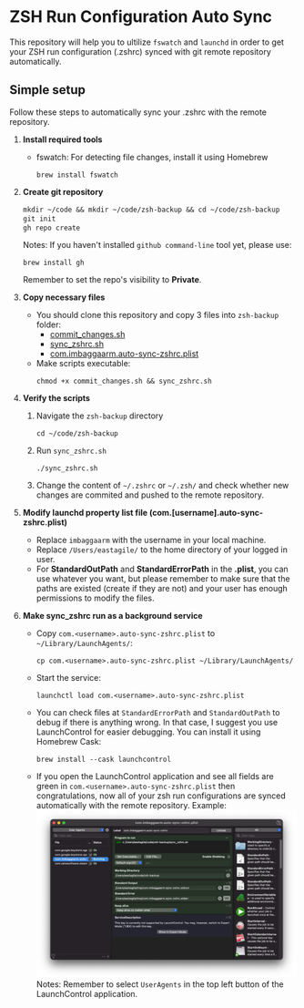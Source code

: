# ZSH Run Configuration Auto Sync
This repository will help you to ultilize `fswatch` and `launchd` in order to get your ZSH run configuration (.zshrc) synced with git remote repository automatically.

## Simple setup
Follow these steps to automatically sync your .zshrc with the remote repository.

1. **Install required tools**
    - fswatch: For detecting file changes, install it using Homebrew
        ```
        brew install fswatch
        ```
2. **Create git repository**
    ```shell
    mkdir ~/code && mkdir ~/code/zsh-backup && cd ~/code/zsh-backup
    git init
    gh repo create
    ```
    Notes: If you haven't installed `github command-line` tool yet, please use:
    ```shell
    brew install gh
    ```
    Remember to set the repo's visibility to **Private**.
3. **Copy necessary files**
    - You should clone this repository and copy 3 files into `zsh-backup` folder:
        - [commit_changes.sh](./commit_changes.sh)
        - [sync_zshrc.sh](./sync_zshrc.sh)
        - [com.imbaggaarm.auto-sync-zshrc.plist](./com.imbaggaarm.auto-sync-zshrc.plist)
    - Make scripts executable:
        ```
        chmod +x commit_changes.sh && sync_zshrc.sh
        ```
4. **Verify the scripts**
    1. Navigate the `zsh-backup` directory
        ```
        cd ~/code/zsh-backup
        ```
    2. Run `sync_zshrc.sh`
        ```
        ./sync_zshrc.sh
        ```
    3. Change the content of `~/.zshrc` or `~/.zsh/` and check whether new changes are commited and pushed to the remote repository.

5. **Modify launchd property list file (com.[username].auto-sync-zshrc.plist)**
    - Replace `imbaggaarm` with the username in your local machine.
    - Replace `/Users/eastagile/` to the home directory of your logged in user.
    - For **StandardOutPath** and **StandardErrorPath** in the **.plist**, you can use whatever you want, but please remember to make sure that the paths are existed (create if they are not) and your user has enough permissions to modify the files.
6. **Make sync_zshrc run as a background service**
    - Copy `com.<username>.auto-sync-zshrc.plist` to `~/Library/LaunchAgents/`:
        ```
        cp com.<username>.auto-sync-zshrc.plist ~/Library/LaunchAgents/
        ```
    - Start the service:
        ```
        launchctl load com.<username>.auto-sync-zshrc.plist
        ```
    - You can check files at `StandardErrorPath` and `StandardOutPath` to debug if there is anything wrong. In that case, I suggest you use LaunchControl for easier debugging. You can install it using Homebrew Cask:
        ```
        brew install --cask launchcontrol
        ```
    - If you open the LaunchControl application and see all fields are green in `com.<username>.auto-sync-zshrc.plist` then congratulations, now all of your zsh run configurations are synced automatically with the remote repository. Example:
    ![image](./launch_control.png)
    Notes: Remember to select `UserAgents` in the top left button of the LaunchControl application.